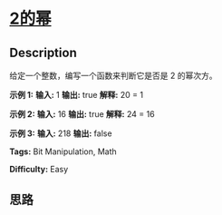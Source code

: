 # [2的幂][title]

## Description

给定一个整数，编写一个函数来判断它是否是 2 的幂次方。

**示例  1:**
            **输入:** 1    **输出:** true    **解释:** 20 = 1

**示例 2:**
            **输入:** 16    **输出:** true    **解释:** 24 = 16

**示例 3:**
            **输入:** 218    **输出:** false


**Tags:** Bit Manipulation, Math

**Difficulty:** Easy

## 思路

[title]: https://leetcode-cn.com/problems/power-of-two
